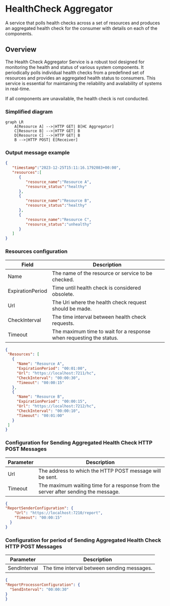 # HealthCheck Aggregator
A service that polls health checks across a set of resources and produces an aggregated health check for the consumer with details on each of the components.

## Overview
The Health Check Aggregator Service is a robust tool designed for monitoring the health and status of various system components. 
It periodically polls individual health checks from a predefined set of resources and provides an aggregated health status to consumers. 
This service is essential for maintaining the reliability and availability of systems in real-time.

If all components are unavailable, the health check is not conducted.

### Simplified diagram

```mermaid
graph LR
    A[Resource A] -->|HTTP GET| B[HC Aggregator]
    C[Resource B] -->|HTTP GET| B
    D[Resource C] -->|HTTP GET| B
    B -->|HTTP POST| E[Receiver]

```
### Output message example

```json
{
   "timestamp":"2023-12-25T15:11:16.1792083+00:00",
   "resources":[
      {
         "resource_name":"Resource A",
         "resource_status":"healthy"
      },
      {
         "resource_name":"Resource B",
         "resource_status":"healthy"
      },
      {
         "resource_name":"Resource C",
         "resource_status":"unhealthy"
      }
   ]
}
```
### Resources configuration

| Field         | Description                                                                         |
| ------------- | ----------------------------------------------------------------------------------- |
| Name          | The name of the resource or service to be checked.                                   |
| ExpirationPeriod | Time until health check is considered obsolete.|
| Url           | The Uri where the health check request should be made.                              |
| CheckInterval | The time interval between health check requests.|
| Timeout | The maximum time to wait for a response when requesting the status.|


```json
{
 "Resources": [
   {
     "Name": "Resource A",
     "ExpirationPeriod": "00:01:00",
     "Url": "https://localhost:7211/hc",
     "CheckInterval": "00:00:30",
     "Timeout": "00:00:15"
   },
   {
     "Name": "Resource B",
     "ExpirationPeriod": "00:00:15",
     "Url": "https://localhost:7212/hc",
     "CheckInterval": "00:00:10",
     "Timeout": "00:01:00"
   }
 ]
}
```

### Configuration for Sending Aggregated Health Check HTTP POST Messages

| Parameter        | Description                                          |
|------------------|------------------------------------------------------|
| Url  | The address to which the HTTP POST message will be sent. |
| Timeout      | The maximum waiting time for a response from the server after sending the message.|

```json
{
"ReportSenderConfiguration": {
    "Url": "https://localhost:7210/report",
    "Timeout": "00:00:15"
  }
}
```

### Configuration for period of Sending Aggregated Health Check HTTP POST Messages

| Parameter        | Description                                          |
|------------------|------------------------------------------------------|
| SendInterval       | The time interval between sending messages.|

```json
{
"ReportProcessorConfiguration": {
  "SendInterval": "00:00:30"
}
}
```
